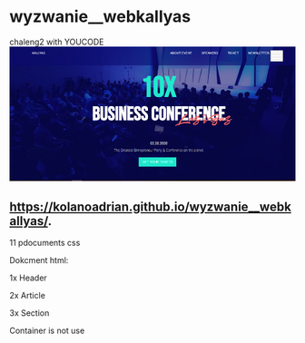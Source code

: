 # wyzwanie__webkallyas
chaleng2 with YOUCODE
![Screenshot](files.og.png)
## https://kolanoadrian.github.io/wyzwanie__webkallyas/.

11 pdocuments css

Dokcment html:   

1x  Header 

2x Article 

3x Section  

Container is not use 
